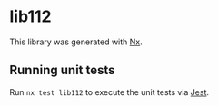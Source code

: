 # lib112

This library was generated with [Nx](https://nx.dev).


## Running unit tests

Run `nx test lib112` to execute the unit tests via [Jest](https://jestjs.io).


